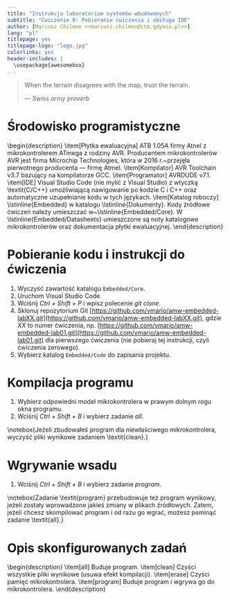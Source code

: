 ```yaml
---
title: "Instrukcja laboratorium systemów wbudowanych"
subtitle: "Ćwiczenie 0: Pobieranie ćwiczenia i obsługa IDE"
author: [Mariusz Chilmon <<mariusz.chilmon@ctm.gdynia.pl>>]
lang: "pl"
titlepage: yes
titlepage-logo: "logo.jpg"
colorlinks: yes
header-includes: |
  \usepackage{awesomebox}
...
```


> When the terrain disagrees with the map, trust the terrain.
>
> — _Swiss army proverb_

# Środowisko programistyczne

\begin{description}
\item[Płytka ewaluacyjna]
ATB 1.05A firmy Atnel z mikrokontrolerem ATmega z rodziny AVR. Producentem mikrokontrolerów AVR jest firma Microchip Technologies, która w 2016 r.~przejęła pierwotnego producenta — firmę Atmel.
\item[Kompilator]
AVR Toolchain v3.7 bazujący na kompilatorze GCC.
\item[Programator]
AVRDUDE v7.1.
\item[IDE]
Visual Studio Code (nie mylić z Visual Studio) z wtyczką \textit{C/C++} umożliwiającą nawigowanie po kodzie C i C++ oraz automatyczne uzupełnianie kodu w tych językach.
\item[Katalog roboczy]
\lstinline{Embedded} w katalogu \lstinline{Dokumenty}. Kody źródłowe ćwiczeń należy umieszczać w~\lstinline{Embedded/Core}. W \lstinline{Embedded/Datasheets} umieszczone są noty katalogowe mikrokontrolerów oraz dokumentacja płytki ewaluacyjnej.
\end{description}

# Pobieranie kodu i instrukcji do ćwiczenia

1. Wyczyść zawartość katalogu `Embedded/Core`.
1. Uruchom Visual Studio Code.
1. Wciśnij _Ctrl + Shift + P_ i wpisz polecenie _git clone_.
1. Sklonuj repozytorium Git [https://github.com/vmario/amw-embedded-labXX.git](https://github.com/vmario/amw-embedded-labXX.git), gdzie _XX_ to numer ćwiczenia, np. [https://github.com/vmario/amw-embedded-lab01.git](https://github.com/vmario/amw-embedded-lab01.git) dla pierwszego ćwiczenia (nie pobieraj tej instrukcji, czyli ćwiczenia zerowego).
1. Wybierz katalog `Embedded/Code` do zapisania projektu.

# Kompilacja programu

1. Wybierz odpowiedni model mikrokontrolera w prawym dolnym rogu okna programu.
1. Wciśnij _Ctrl + Shift + B_ i wybierz zadanie _all_.

\notebox{Jeżeli zbudowałeś program dla niewłaściwego mikrokontrolera, wyczyść pliki wynikowe zadaniem \textit{clean}.}

# Wgrywanie wsadu

1. Wciśnij _Ctrl + Shift + B_ i wybierz zadanie _program_.

\notebox{Zadanie \textit{program} przebudowuje też program wynikowy, jeżeli zostały wprowadzone jakieś zmiany w plikach źródłowych. Zatem, jeżeli chcesz skompilować program i od razu go wgrać, możesz pominąć zadanie \textit{all}.}

# Opis skonfigurowanych zadań

\begin{description}
\item[all]
Buduje program.
\item[clean]
Czyści wszystkie pliki wynikowe (usuwa efekt kompilacji).
\item[erase]
Czyści pamięć mikrokontrolera.
\item[program]
Buduje program i wgrywa go do mikrokontrolera.
\end{description}

